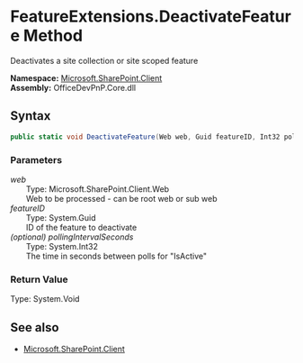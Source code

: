 # FeatureExtensions.DeactivateFeature Method  
Deactivates a site collection or site scoped feature  

**Namespace:** [Microsoft.SharePoint.Client](Microsoft.SharePoint.Client.md)  
**Assembly:** OfficeDevPnP.Core.dll  
## Syntax
```C#
public static void DeactivateFeature(Web web, Guid featureID, Int32 pollingIntervalSeconds)
```
### Parameters
*web*  
&emsp;&emsp;Type: Microsoft.SharePoint.Client.Web  
&emsp;&emsp;Web to be processed - can be root web or sub web  
*featureID*  
&emsp;&emsp;Type: System.Guid  
&emsp;&emsp;ID of the feature to deactivate  
*(optional) pollingIntervalSeconds*  
&emsp;&emsp;Type: System.Int32  
&emsp;&emsp;The time in seconds between polls for "IsActive"  
### Return Value
Type: System.Void  

## See also
- [Microsoft.SharePoint.Client](Microsoft.SharePoint.Client.md)
